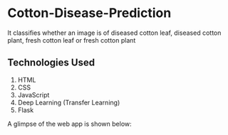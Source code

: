 # Cotton-Disease-Prediction

It classifies whether an image is of diseased cotton leaf, diseased cotton plant, fresh cotton leaf or fresh cotton plant

## Technologies Used
1. HTML
2. CSS
3. JavaScript
4. Deep Learning (Transfer Learning)
5. Flask

A glimpse of the web app is shown below:
